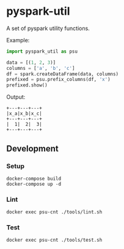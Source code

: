 # pyspark-util

A set of pyspark utility functions.

Example:

```python
import pyspark_util as psu

data = [(1, 2, 3)]
columns = ['a', 'b', 'c']
df = spark.createDataFrame(data, columns)
prefixed = psu.prefix_columns(df, 'x')
prefixed.show()
```

Output:

```
+---+---+---+
|x_a|x_b|x_c|
+---+---+---+
|  1|  2|  3|
+---+---+---+
```

## Development

### Setup

```
docker-compose build
docker-compose up -d
```

### Lint

```
docker exec psu-cnt ./tools/lint.sh
```

### Test

```
docker exec psu-cnt ./tools/test.sh
```
